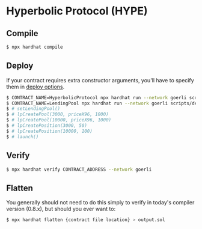 # Hyperbolic Protocol (HYPE)

## Compile

```sh
$ npx hardhat compile
```

## Deploy

If your contract requires extra constructor arguments, you'll have to specify them in [deploy options](https://hardhat.org/plugins/hardhat-deploy.html#deployments-deploy-name-options).

```sh
$ CONTRACT_NAME=HyperbolicProtocol npx hardhat run --network goerli scripts/deploy.js
$ CONTRACT_NAME=LendingPool npx hardhat run --network goerli scripts/deploy.js
$ # setLendingPool()
$ # lpCreatePool(3000, priceX96, 1000)
$ # lpCreatePool(10000, priceX96, 1000)
$ # lpCreatePosition(3000, 50)
$ # lpCreatePosition(10000, 100)
$ # launch()
```

## Verify

```sh
$ npx hardhat verify CONTRACT_ADDRESS --network goerli
```

## Flatten

You generally should not need to do this simply to verify in today's compiler version (0.8.x), but should you ever want to:

```sh
$ npx hardhat flatten {contract file location} > output.sol
```
